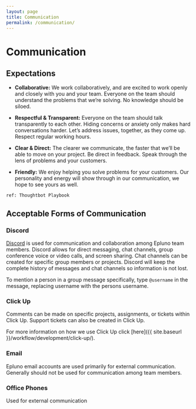 ```yaml
---
layout: page
title: Communication
permalink: /communication/
---
```


# Communication

## Expectations

- **Collaborative:** We work collaboratively, and are excited to work openly and closely with you and your team. Everyone on the team should understand the problems that we’re solving. No knowledge should be siloed.

- **Respectful & Transparent:** Everyone on the team should talk transparently to each other. Hiding concerns or anxiety only makes hard conversations harder. Let’s address issues, together, as they come up. Respect regular working hours.

- **Clear & Direct:** The clearer we communicate, the faster that we’ll be able to move on your project. Be direct in feedback. Speak through the lens of problems and your customers.

- **Friendly:** We enjoy helping you solve problems for your customers. Our personality and energy will show through in our communication, we hope to see yours as well.

`ref: Thoughtbot Playbook`

## Acceptable Forms of Communication

### Discord

[Discord](http://discord.com) is used for communication and collaboration among Epluno team members.  Discord allows for direct messaging, chat channels, group conference voice or video calls, and screen sharing. Chat channels can be created for specific group members or projects. Discord will keep the complete history of messages and chat channels so information is not lost.

To mention a person in a group message specifically, type `@username` in the message, replacing username with the persons username.

### Click Up

Comments can be made on specific projects, assignments, or tickets within Click Up. Support tickets can also be created in Click Up.

For more information on how we use Click Up click [here]({{ site.baseurl }}/workflow/development/click-up/).

### **Email**

Epluno email accounts are used primarily for external communication. Generally should not be used for communication among team members.

### Office Phones

Used for external communication